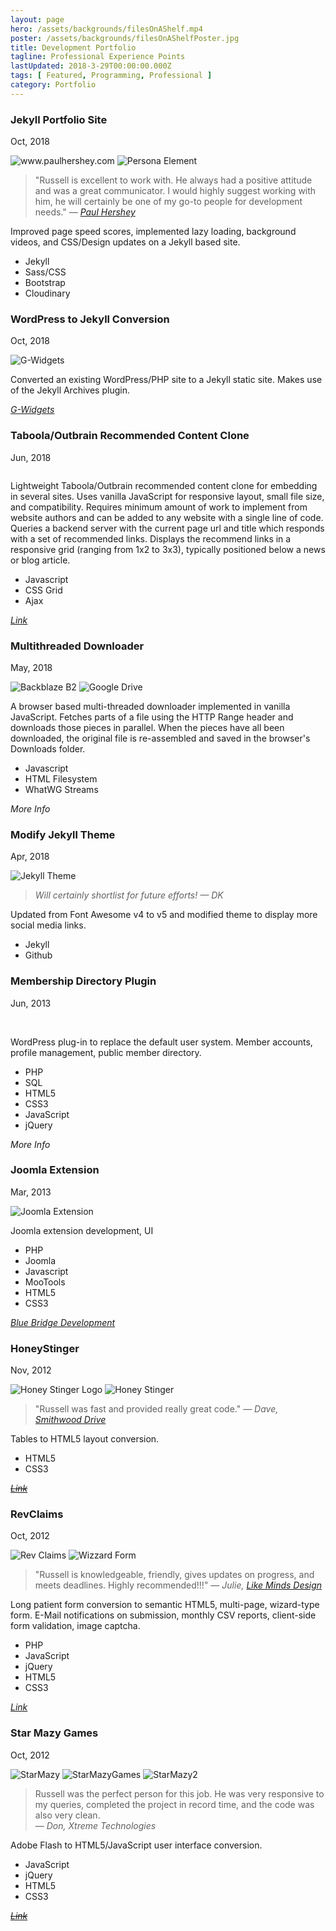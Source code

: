 ```yaml
---
layout: page
hero: /assets/backgrounds/filesOnAShelf.mp4
poster: /assets/backgrounds/filesOnAShelfPoster.jpg
title: Development Portfolio
tagline: Professional Experience Points
lastUpdated: 2018-3-29T00:00:00.000Z
tags: [ Featured, Programming, Professional ]
category: Portfolio
---
```


### Jekyll Portfolio Site

Oct, 2018

<img class="lazyLoad thumbnail" :data-src="$withBase('/assets/professional/paulhershey.png')" alt="www.paulhershey.com">
<img class="lazyLoad thumbnail" :data-src="$withBase('/assets/professional/Persona.png')" alt="Persona Element">

<blockquote>
"Russell is excellent to work with. He always had a positive attitude and was a great communicator. I would highly suggest working with him, he will certainly be one of my go-to people for development needs."
<cite>&mdash; <a href="https://www.paulhershey.com/">Paul Hershey</a></cite>
</blockquote>

Improved page speed scores, implemented lazy loading, background videos, and CSS/Design updates on a Jekyll based site.

-   Jekyll
-   Sass/CSS
-   Bootstrap
-   Cloudinary

### WordPress to Jekyll Conversion

Oct, 2018

<img class="lazyLoad thumbnail" :data-src="$withBase('/assets/professional/g-widgets.png')" alt="G-Widgets">

Converted an existing WordPress/PHP site to a Jekyll static site. Makes use of the Jekyll Archives plugin.

<cite><a href="http://www.g-widgets.com/">G-Widgets</a></cite>

### Taboola/Outbrain Recommended Content Clone

Jun, 2018

<img class="lazyLoad thumbnail" :data-src="$withBase('/assets/professional/afterDawnShowcase.png')" alt=""/>

Lightweight Taboola/Outbrain recommended content clone for embedding in several sites. Uses vanilla JavaScript for responsive layout, small file size, and compatibility.
Requires minimum amount of work to implement from website authors and can be
added to any website with a single line of code. Queries a backend server with
the current page url and title which responds with a set of recommended links.
Displays the recommend links in a responsive grid (ranging from 1x2 to 3x3),
typically positioned below a news or blog article.

-   Javascript
-   CSS Grid
-   Ajax

<cite><a href="https://fin.afterdawn.com/uutiset/artikkeli.cfm/2018/06/01/canon-lopetti-viimeisenkin-filmikameran-myymisen">Link</a></cite>

### Multithreaded Downloader

May, 2018

<img class="lazyLoad tiny" :data-src="$withBase('/assets/backblazeB2.png')" alt="Backblaze B2"/>
<img class="lazyLoad tiny" :data-src="$withBase('/assets/googleDrive.jpg')" alt="Google Drive"/>

A browser based multi-threaded downloader implemented in vanilla JavaScript.
Fetches parts of a file using the HTTP Range header and downloads those pieces
in parallel. When the pieces have all been downloaded, the original file is
re-assembled and saved in the browser's Downloads folder.

-   Javascript
-   HTML Filesystem
-   WhatWG Streams

<cite><a :href="$withBase('/pages/portfolio/multithread/')">More Info</a></cite>

### Modify Jekyll Theme

Apr, 2018

<img class="lazyLoad thumbnail" :data-src="$withBase('/assets/professional/identity-jekyll-theme-updates.jpg')" alt="Jekyll Theme"/>

<blockquote>
<cite>Will certainly shortlist for future efforts! &mdash; DK</cite>
</blockquote>

Updated from Font Awesome v4 to v5 and modified theme to display more social
media links.

-   Jekyll
-   Github

### Membership Directory Plugin

Jun, 2013

<img class="lazyLoad thumbnail" :data-src="$withBase('/assets/professional/MCRA/MCRAHome.png')">
<img class="lazyLoad thumbnail" :data-src="$withBase('/assets/professional/MCRA/PublicDirectorySearchChanges.png')">

WordPress plug-in to replace the default user system. Member accounts, profile
management, public member directory.

-   PHP
-   SQL
-   HTML5
-   CSS3
-   JavaScript
-   jQuery

<cite><a :href="$withBase('/pages/portfolio/mcra/')">More Info</a></cite>

### Joomla Extension

Mar, 2013

<img class="lazyLoad thumbnail" :data-src="$withBase('/assets/professional/JoomlaExtFilters.png')" alt="Joomla Extension">

Joomla extension development, UI

-   PHP
-   Joomla
-   Javascript
-   MooTools
-   HTML5
-   CSS3

<cite><a href="https://www.bluebridgedev.com/">Blue Bridge Development</a></cite>

### HoneyStinger

Nov, 2012

<!-- <img class="lazyLoad thumbnail" :data-src="$withBase('/assets/professional/HoneyStingerHome.png')" alt="Honey Stinger Home" /> -->
<img class="lazyLoad thumbnail" :data-src="$withBase('/assets/professional/HoneyStingerLogo.png')" alt="Honey Stinger Logo" />
<img class="lazyLoad thumbnail" :data-src="$withBase('/assets/professional/HoneyStinger.png')" alt="Honey Stinger">

<blockquote>
"Russell was fast and provided really great code."
<cite>&mdash; Dave, <a href="https://smithwooddrive.com/">Smithwood Drive</a></cite>
</blockquote>

Tables to HTML5 layout conversion.

-   HTML5
-   CSS3

<cite><del><a href="http://honeystinger.com/hive.html">Link</a></del></cite>

### RevClaims

Oct, 2012

<img class="lazyLoad thumbnail" :data-src="$withBase('/assets/professional/revClaims.png')" alt="Rev Claims" />
<img class="lazyLoad thumbnail" :data-src="$withBase('/assets/professional/wizardForm.png')" alt="Wizzard Form">

<blockquote>
"Russell is knowledgeable, friendly, gives updates on progress, and meets deadlines. Highly recommended!!!"
<cite>&mdash; Julie, <a href="http://www.likemindsdesigns.com/">Like Minds Design</a></cite>
</blockquote>

Long patient form conversion to semantic HTML5, multi-page, wizard-type form.
E-Mail notifications on submission, monthly CSV reports, client-side form
validation, image captcha.

-   PHP
-   JavaScript
-   jQuery
-   HTML5
-   CSS3

<cite><a href="https://www.revclaims.com/patient/">Link</a></cite>

### Star Mazy Games

Oct, 2012

<img class="lazyLoad thumbnail" :data-src="$withBase('/assets/professional/starmazy.png')" alt="StarMazy">
<img class="lazyLoad thumbnail" :data-src="$withBase('/assets/professional/StarMazyGames/Image2.png')" alt="StarMazyGames" />
<img class="lazyLoad thumbnail" :data-src="$withBase('/assets/professional/StarMazyGames/starmazy2.png')" alt="StarMazy2" />

<blockquote>
<div>Russell was the perfect person for this job. He was very responsive to
my queries, completed the project in record time, and the code was also very clean.</div>
<cite>&mdash; Don, Xtreme Technologies</cite>
</blockquote>

Adobe Flash to HTML5/JavaScript user interface conversion.

-   JavaScript
-   jQuery
-   HTML5
-   CSS3

<cite><del><a href="http://starmazy.com/">Link</a></del></cite>
